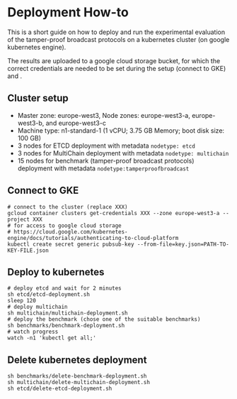 # Deployment How-to
This is a short guide on how to deploy and run the experimental evaluation of the tamper-proof broadcast protocols on a kubernetes cluster (on google kubernetes engine).

The results are uploaded to a google cloud storage bucket, for which the correct credentials are needed to be set during the setup (connect to GKE) and .

## Cluster setup
- Master zone: europe-west3, Node zones: europe-west3-a, europe-west3-b, and europe-west3-c
- Machine type: n1-standard-1 (1 vCPU; 3.75 GB Memory; boot disk size: 100 GB)
- 3 nodes for ETCD deployment with metadata `nodetype: etcd`
- 3 nodes for MultiChain deployment with metadata `nodetype: multichain`
- 15 nodes for benchmark (tamper-proof broadcast protocols) deployment with metadata `nodetype:tamperproofbroadcast`

## Connect to GKE
```
# connect to the cluster (replace XXX)
gcloud container clusters get-credentials XXX --zone europe-west3-a --project XXX
# for access to google cloud storage
# https://cloud.google.com/kubernetes-engine/docs/tutorials/authenticating-to-cloud-platform
kubectl create secret generic pubsub-key --from-file=key.json=PATH-TO-KEY-FILE.json
```

## Deploy to kubernetes
```
# deploy etcd and wait for 2 minutes
sh etcd/etcd-deployment.sh
sleep 120
# deploy multichain
sh multichain/multichain-deployment.sh
# deploy the benchmark (chose one of the suitable benchmarks)
sh benchmarks/benchmark-deployment.sh
# watch progress
watch -n1 'kubectl get all;'
```

## Delete kubernetes deployment
```
sh benchmarks/delete-benchmark-deployment.sh
sh multichain/delete-multichain-deployment.sh
sh etcd/delete-etcd-deployment.sh
```
